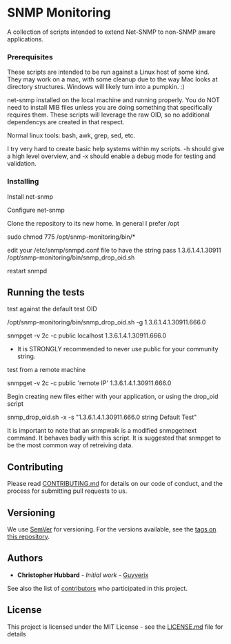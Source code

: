 # SNMP Monitoring

A collection of scripts intended to extend Net-SNMP to non-SNMP aware applications.  

### Prerequisites

These scripts are intended to be run against a Linux host of some kind.  They may work on a mac, with some cleanup due to the way Mac looks at directory structures.  Windows will likely turn into a pumpkin. :)

net-snmp installed on the local machine and running properly.  You do NOT need to install MIB files unless you are doing something that specifically requires them.  These scripts will leverage the raw OID, so no additional dependencys are created in that respect.

Normal linux tools: bash, awk, grep, sed, etc.

I try very hard to create basic help systems within my scripts. -h should give a high level overview, and -x should enable a debug mode for testing and validation.

### Installing

Install net-snmp

Configure net-snmp

Clone the repository to its new home.  In general I prefer /opt

sudo chmod 775 /opt/snmp-monitoring/bin/*

edit your /etc/snmp/snmpd.conf file to have the string pass 1.3.6.1.4.1.30911 /opt/snmp-monitoring/bin/snmp_drop_oid.sh

restart snmpd

## Running the tests

test against the default test OID

/opt/snmp-monitoring/bin/snmp_drop_oid.sh -g 1.3.6.1.4.1.30911.666.0

snmpget -v 2c -c public localhost 1.3.6.1.4.1.30911.666.0
* It is STRONGLY recommended to never use public for your community string.

test from a remote machine

snmpget -v 2c -c public 'remote IP' 1.3.6.1.4.1.30911.666.0

Begin creating new files either with your application, or using the drop_oid script

snmp_drop_oid.sh -x -s "1.3.6.1.4.1.30911.666.0 string Default Test"

It is important to note that an snmpwalk is a modified snmpgetnext command.  It behaves badly with this script.  It is suggested that snmpget to be the most common way of retreiving data.

## Contributing

Please read [CONTRIBUTING.md](https://gist.github.com/PurpleBooth/b24679402957c63ec426) for details on our code of conduct, and the process for submitting pull requests to us.

## Versioning

We use [SemVer](http://semver.org/) for versioning. For the versions available, see the [tags on this repository](https://github.com/your/project/tags). 

## Authors

* **Christopher Hubbard** - *Initial work* - [Guyverix](https://github.com/Guyverix)

See also the list of [contributors](https://github.com/Guyverix/snmp-monitoring/contributors) who participated in this project.

## License

This project is licensed under the MIT License - see the [LICENSE.md](LICENSE.md) file for details


